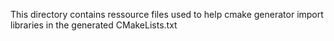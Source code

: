 This directory contains ressource files used to help cmake generator import libraries in the generated CMakeLists.txt
